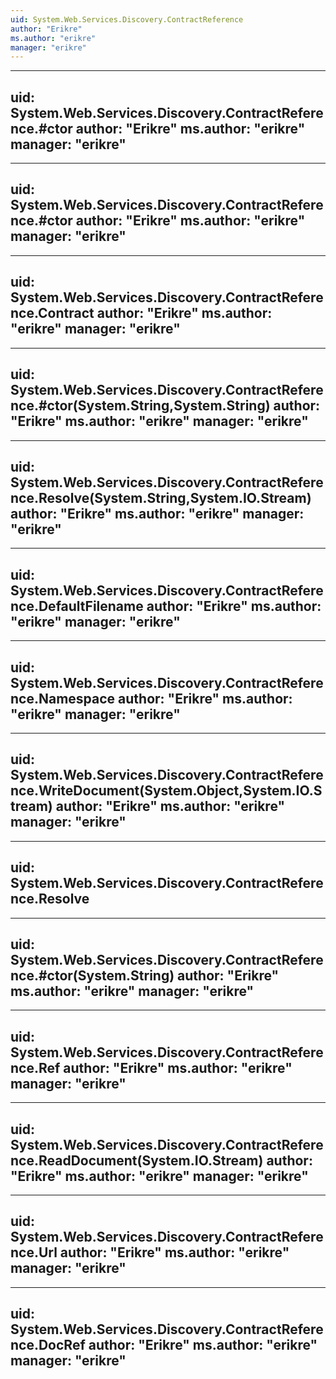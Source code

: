 ```yaml
---
uid: System.Web.Services.Discovery.ContractReference
author: "Erikre"
ms.author: "erikre"
manager: "erikre"
---
```


---
uid: System.Web.Services.Discovery.ContractReference.#ctor
author: "Erikre"
ms.author: "erikre"
manager: "erikre"
---

---
uid: System.Web.Services.Discovery.ContractReference.#ctor
author: "Erikre"
ms.author: "erikre"
manager: "erikre"
---

---
uid: System.Web.Services.Discovery.ContractReference.Contract
author: "Erikre"
ms.author: "erikre"
manager: "erikre"
---

---
uid: System.Web.Services.Discovery.ContractReference.#ctor(System.String,System.String)
author: "Erikre"
ms.author: "erikre"
manager: "erikre"
---

---
uid: System.Web.Services.Discovery.ContractReference.Resolve(System.String,System.IO.Stream)
author: "Erikre"
ms.author: "erikre"
manager: "erikre"
---

---
uid: System.Web.Services.Discovery.ContractReference.DefaultFilename
author: "Erikre"
ms.author: "erikre"
manager: "erikre"
---

---
uid: System.Web.Services.Discovery.ContractReference.Namespace
author: "Erikre"
ms.author: "erikre"
manager: "erikre"
---

---
uid: System.Web.Services.Discovery.ContractReference.WriteDocument(System.Object,System.IO.Stream)
author: "Erikre"
ms.author: "erikre"
manager: "erikre"
---

---
uid: System.Web.Services.Discovery.ContractReference.Resolve
---

---
uid: System.Web.Services.Discovery.ContractReference.#ctor(System.String)
author: "Erikre"
ms.author: "erikre"
manager: "erikre"
---

---
uid: System.Web.Services.Discovery.ContractReference.Ref
author: "Erikre"
ms.author: "erikre"
manager: "erikre"
---

---
uid: System.Web.Services.Discovery.ContractReference.ReadDocument(System.IO.Stream)
author: "Erikre"
ms.author: "erikre"
manager: "erikre"
---

---
uid: System.Web.Services.Discovery.ContractReference.Url
author: "Erikre"
ms.author: "erikre"
manager: "erikre"
---

---
uid: System.Web.Services.Discovery.ContractReference.DocRef
author: "Erikre"
ms.author: "erikre"
manager: "erikre"
---
